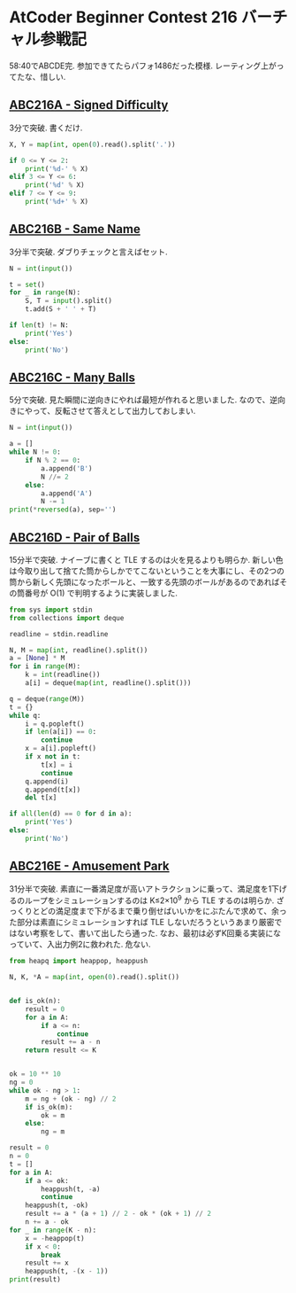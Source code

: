 # AtCoder Beginner Contest 216 バーチャル参戦記

58:40でABCDE完. 参加できてたらパフォ1486だった模様. レーティング上がってたな、惜しい.

## [ABC216A - Signed Difficulty](https://atcoder.jp/contests/abc216/tasks/abc216_a)

3分で突破. 書くだけ.

```python
X, Y = map(int, open(0).read().split('.'))

if 0 <= Y <= 2:
    print('%d-' % X)
elif 3 <= Y <= 6:
    print('%d' % X)
elif 7 <= Y <= 9:
    print('%d+' % X)
```

## [ABC216B - Same Name](https://atcoder.jp/contests/abc216/tasks/abc216_b)

3分半で突破. ダブりチェックと言えばセット.

```python
N = int(input())

t = set()
for _ in range(N):
    S, T = input().split()
    t.add(S + ' ' + T)

if len(t) != N:
    print('Yes')
else:
    print('No')
```

## [ABC216C - Many Balls](https://atcoder.jp/contests/abc216/tasks/abc216_c)

5分で突破. 見た瞬間に逆向きにやれば最短が作れると思いました. なので、逆向きにやって、反転させて答えとして出力しておしまい.

```python
N = int(input())

a = []
while N != 0:
    if N % 2 == 0:
        a.append('B')
        N //= 2
    else:
        a.append('A')
        N -= 1
print(*reversed(a), sep='')
```

## [ABC216D - Pair of Balls](https://atcoder.jp/contests/abc216/tasks/abc216_d)

15分半で突破. ナイーブに書くと TLE するのは火を見るよりも明らか. 新しい色は今取り出して捨てた筒からしかでてこないということを大事にし、その2つの筒から新しく先頭になったボールと、一致する先頭のボールがあるのであればその筒番号が O(1) で判明するように実装しました.

```python
from sys import stdin
from collections import deque

readline = stdin.readline

N, M = map(int, readline().split())
a = [None] * M
for i in range(M):
    k = int(readline())
    a[i] = deque(map(int, readline().split()))

q = deque(range(M))
t = {}
while q:
    i = q.popleft()
    if len(a[i]) == 0:
        continue
    x = a[i].popleft()
    if x not in t:
        t[x] = i
        continue
    q.append(i)
    q.append(t[x])
    del t[x]

if all(len(d) == 0 for d in a):
    print('Yes')
else:
    print('No')
```

## [ABC216E - Amusement Park](https://atcoder.jp/contests/abc216/tasks/abc216_e)

31分半で突破. 素直に一番満足度が高いアトラクションに乗って、満足度を1下げるのループをシミュレーションするのは K≤2×10<sup>9</sup> から TLE するのは明らか. ざっくりとどの満足度まで下がるまで乗り倒せばいいかをにぶたんで求めて、余った部分は素直にシミュレーションすれば TLE しないだろうというあまり厳密ではない考察をして、書いて出したら通った. なお、最初は必ずK回乗る実装になっていて、入出力例2に救われた. 危ない.

```python
from heapq import heappop, heappush

N, K, *A = map(int, open(0).read().split())


def is_ok(n):
    result = 0
    for a in A:
        if a <= n:
            continue
        result += a - n
    return result <= K


ok = 10 ** 10
ng = 0
while ok - ng > 1:
    m = ng + (ok - ng) // 2
    if is_ok(m):
        ok = m
    else:
        ng = m

result = 0
n = 0
t = []
for a in A:
    if a <= ok:
        heappush(t, -a)
        continue
    heappush(t, -ok)
    result += a * (a + 1) // 2 - ok * (ok + 1) // 2
    n += a - ok
for _ in range(K - n):
    x = -heappop(t)
    if x < 0:
        break
    result += x
    heappush(t, -(x - 1))
print(result)
```
